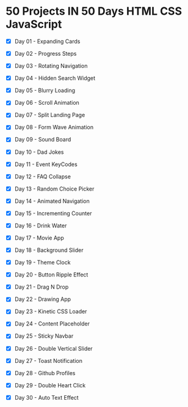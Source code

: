 # 50 Projects IN 50 Days HTML CSS JavaScript 

- [x] Day 01 - Expanding Cards
- [x] Day 02 - Progress Steps
- [x] Day 03 - Rotating Navigation
- [x] Day 04 - Hidden Search Widget
- [x] Day 05 - Blurry Loading
- [x] Day 06 - Scroll Animation
- [x] Day 07 - Split Landing Page
- [x] Day 08 - Form Wave Animation
- [x] Day 09 - Sound Board
- [x] Day 10 - Dad Jokes
- [x] Day 11 - Event KeyCodes
- [x] Day 12 - FAQ Collapse
- [x] Day 13 - Random Choice Picker
- [x] Day 14 - Animated Navigation
- [x] Day 15 - Incrementing Counter 
- [x] Day 16 - Drink Water
- [x] Day 17 - Movie App 
- [x] Day 18 - Background Slider
- [x] Day 19 - Theme Clock 
- [x] Day 20 - Button Ripple Effect
- [x] Day 21 - Drag N Drop
- [x] Day 22 - Drawing App
- [x] Day 23 - Kinetic CSS Loader
- [x] Day 24 - Content Placeholder
- [x] Day 25 - Sticky Navbar
- [x] Day 26 - Double Vertical Slider
- [x] Day 27 - Toast Notification
- [x] Day 28 - Github Profiles
- [x] Day 29 - Double Heart Click
- [x] Day 30 - Auto Text Effect
         